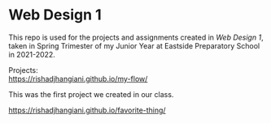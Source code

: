 # Web Design 1

  This repo is used for the projects and assignments created in _Web Design 1_, taken in Spring Trimester of my Junior Year at Eastside Preparatory School in 2021-2022. 

Projects:
</br>
https://rishadjhangiani.github.io/my-flow/
  <p>This was the first project we created in our class.</p>

https://rishadjhangiani.github.io/favorite-thing/
